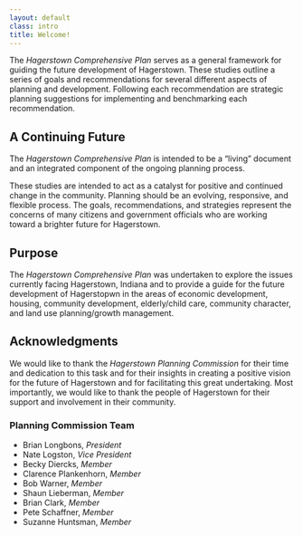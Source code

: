 ```yaml
---
layout: default
class: intro
title: Welcome!
---
```


The *Hagerstown Comprehensive Plan* serves as a general framework for guiding the future development of Hagerstown. These studies outline a series of goals and recommendations for several different aspects of planning and development. Following each recommendation are strategic planning suggestions for implementing and benchmarking each recommendation.

## A Continuing Future

The *Hagerstown Comprehensive Plan* is intended to be a “living” document and an integrated component of the ongoing planning process.

These studies are intended to act as a catalyst for positive and continued change in the community. Planning should be an evolving, responsive, and flexible process. The goals, recommendations, and strategies represent the concerns of many citizens and government officials who are working toward a brighter future for Hagerstown.

## Purpose

The *Hagerstown Comprehensive Plan* was undertaken to explore the issues currently facing Hagerstown, Indiana and to provide a guide for the future development of Hagerstopwn in the areas of economic development, housing, community development, elderly/child care, community character, and land use planning/growth management.

## Acknowledgments

We would like to thank the *Hagerstown Planning Commission* for their time and dedication to this task and for their insights in creating a positive vision for the future of Hagerstown and for facilitating this great undertaking. Most importantly, we would like to thank the people of Hagerstown for their support and involvement in their community.

### Planning Commission Team

- Brian Longbons, *President*
- Nate Logston, *Vice President*
- Becky Diercks, *Member*
- Clarence Plankenhorn, *Member*
- Bob Warner, *Member*
- Shaun Lieberman, *Member*
- Brian Clark, *Member*
- Pete Schaffner, *Member*
- Suzanne Huntsman, *Member*
